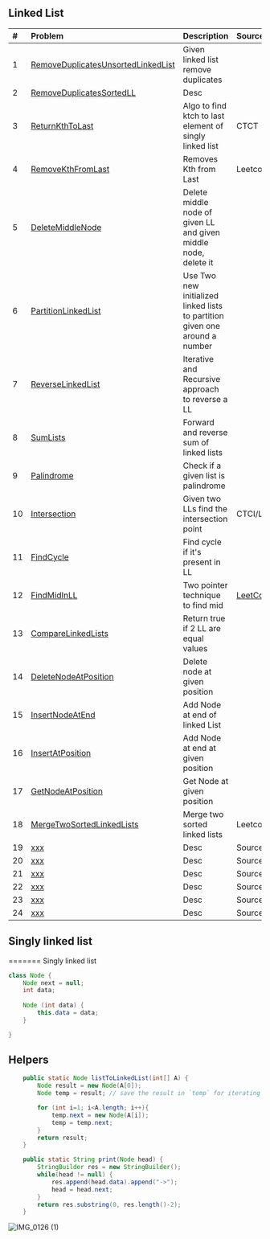 ## Linked List

| # | Problem | Description| Source | 
| :------------ |:---------------| :-----| :-----|
| 1 | [RemoveDuplicatesUnsortedLinkedList](../src/main/java/linkedLists/RemoveDuplicatesUnsortedLinkedList.java) | Given linked list remove duplicates |
| 2 | [RemoveDuplicatesSortedLL](../src/main/java/linkedLists/RemoveDuplicatesSortedLL.java) | Desc |
| 3 | [ReturnKthToLast](../src/main/java/linkedLists/ReturnKthToLast.java) | Algo to find ktch to last element of singly linked list | CTCT |
| 4 | [RemoveKthFromLast](../src/main/java/linkedLists/RemoveKthFromLast.java) | Removes Kth from Last | Leetcode |
| 5 | [DeleteMiddleNode](../src/main/java/linkedLists/DeleteMiddleNode.java) | Delete middle node of given LL and given middle node, delete it |
| 6 | [PartitionLinkedList](../src/main/java/linkedLists/PartitionLinkedList.java) | Use Two new initialized linked lists to partition given one around a number   |
| 7 | [ReverseLinkedList](../src/main/java/linkedLists/ReverseLinkedList.java) | Iterative and Recursive approach to reverse a LL|
| 8 | [SumLists](../src/main/java/linkedLists/SumLists.java) | Forward and reverse sum of linked lists|
| 9 | [Palindrome](../src/main/java/linkedLists/Palindrome.java) | Check if a given list is palindrome|
| 10 | [Intersection](../src/main/java/linkedLists/Intersection.java) | Given two LLs find the intersection point  | CTCI/Leetcode |
| 11 | [FindCycle](../src/main/java/linkedLists/FindCycle.java) | Find cycle if it's present in LL |
| 12 | [FindMidInLL](../src/main/java/linkedLists/FindMidInLL.java) | Two pointer technique to find mid | [LeetCode](https://leetcode.com/submissions/detail/1752661418/) |
| 13 | [CompareLinkedLists](../src/main/java/linkedLists/CompareLinkedLists.java) | Return true if 2 LL are equal values |
| 14 | [DeleteNodeAtPosition](../src/main/java/linkedLists/DeleteNodeAtPosition.java) | Delete node at given position |
| 15 | [InsertNodeAtEnd](../src/main/java/linkedLists/InsertNodeAtEnd.java) | Add Node at end of linked List |
| 16 | [InsertAtPosition](../src/main/java/linkedLists/InsertAtPosition.java) | Add Node at end at given position |
| 17 | [GetNodeAtPosition](../src/main/java/linkedLists/GetNodeAtPosition.java) | Get Node at given position |
| 18 | [MergeTwoSortedLinkedLists](../src/main/java/linkedLists/MergeTwoSortedLinkedLists.java) | Merge two sorted linked lists | Leetcode |
| 19 | [xxx](../src/main/java/linkedLists/xxx.java) | Desc | Source |
| 20 | [xxx](../src/main/java/linkedLists/xxx.java) | Desc | Source |
| 21 | [xxx](../src/main/java/linkedLists/xxx.java) | Desc | Source |
| 22 | [xxx](../src/main/java/linkedLists/xxx.java) | Desc | Source |
| 23 | [xxx](../src/main/java/linkedLists/xxx.java) | Desc | Source |
| 24 | [xxx](../src/main/java/linkedLists/xxx.java) | Desc | Source |

## Singly linked list
=======
Singly linked list
```java
class Node {
    Node next = null;
    int data;
    
    Node (int data) {
        this.data = data;
    }   

}
```

## Helpers
```java
    public static Node listToLinkedList(int[] A) {
		Node result = new Node(A[0]);
		Node temp = result; // save the result in `temp` for iterating and having a reference to result

		for (int i=1; i<A.length; i++){
			temp.next = new Node(A[i]);
			temp = temp.next;
		}
		return result;
	}

	public static String print(Node head) {
		StringBuilder res = new StringBuilder();
		while(head != null) {
			res.append(head.data).append("->");
			head = head.next;
		}
		return res.substring(0, res.length()-2);
	}
```

![IMG_0126 (1)](https://user-images.githubusercontent.com/19309898/142739696-9325deb4-25d9-4e4f-9108-0cb23c51b338.png)